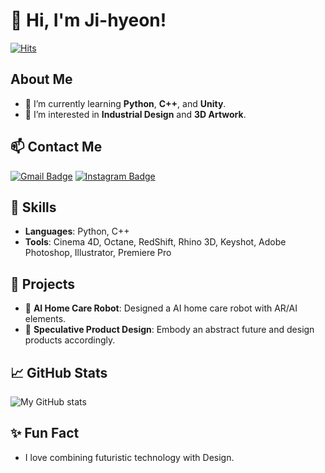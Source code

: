 # 👋 Hi, I'm Ji-hyeon!
[![Hits](https://hits.seeyoufarm.com/api/count/incr/badge.svg?url=https://github.com/MJihyeon/&count_bg=%2379C83D&title_bg=%23555555&icon=github.svg&icon_color=%23E7E7E7&title=hits&edge_flat=false)](https://github.com/MJihyeon)

## About Me
- 🌱 I’m currently learning **Python**, **C++**, and **Unity**.
- 👀 I’m interested in **Industrial Design** and **3D Artwork**.

## 📫 Contact Me
[![Gmail Badge](https://img.shields.io/badge/Gmail-EA4335?style=flat&logo=Gmail&logoColor=white)](mailto:jihyeon9438l@gmail.com)
[![Instagram Badge](https://img.shields.io/badge/Instagram-E4405F?style=flat&logo=Instagram&logoColor=white)](https://www.instagram.com/rn.zzh/)

## 🔧 Skills
- **Languages**: Python, C++
- **Tools**: Cinema 4D, Octane, RedShift, Rhino 3D, Keyshot, Adobe Photoshop, Illustrator, Premiere Pro

## 🌟 Projects
- 🤖 **AI Home Care Robot**: Designed a AI home care robot with AR/AI elements.
- 🎨 **Speculative Product Design**: Embody an abstract future and design products accordingly.

## 📈 GitHub Stats
![My GitHub stats](https://github-readme-stats.vercel.app/api?username=MJihyeon&show_icons=true&theme=tokyonight)

## ✨ Fun Fact
- I love combining futuristic technology with Design.
